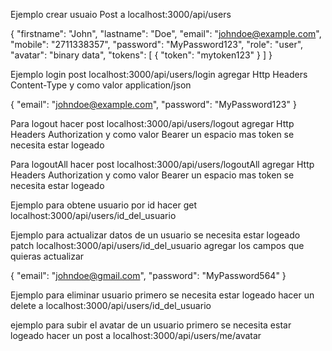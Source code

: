 Ejemplo crear usuaio Post a localhost:3000/api/users

{
"firstname": "John",
"lastname": "Doe",
"email": "johndoe@example.com",
"mobile": "2711338357",
"password": "MyPassword123",
"role": "user",
"avatar": "binary data",
"tokens": [
{
"token": "mytoken123"
}
]
}

Ejemplo login post localhost:3000/api/users/login agregar Http Headers Content-Type y como valor application/json

{
"email": "johndoe@example.com",
"password": "MyPassword123"
}

Para logout hacer post localhost:3000/api/users/logout agregar Http Headers Authorization y como valor Bearer un espacio mas token se necesita estar logeado

Para logoutAll hacer post localhost:3000/api/users/logoutAll agregar Http Headers Authorization y como valor Bearer un espacio mas token se necesita estar logeado

Ejemplo para obtene usuario por id hacer get localhost:3000/api/users/id_del_usuario

Ejemplo para actualizar datos de un usuario se necesita estar logeado patch localhost:3000/api/users/id_del_usuario agregar los campos que quieras actualizar

{
"email": "johndoe@gmail.com",
"password": "MyPassword564"
}

Ejemplo para eliminar usuario primero se necesita estar logeado hacer un delete a localhost:3000/api/users/id_del_usuario

ejemplo para subir el avatar de un usuario primero se necesita estar logeado hacer un post a localhost:3000/api/users/me/avatar 